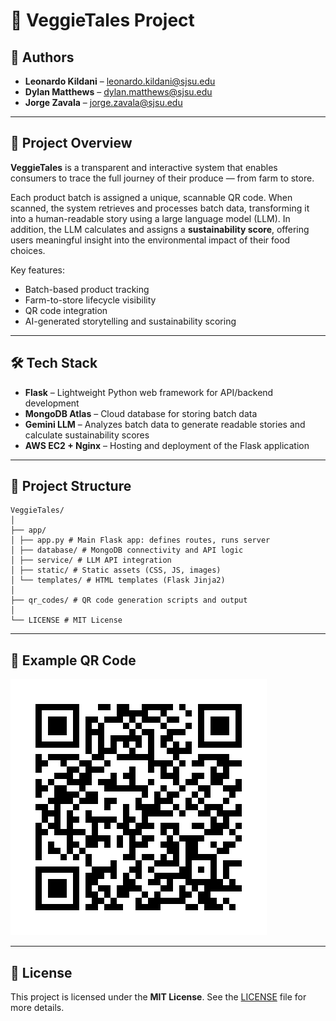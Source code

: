 # 🥦 VeggieTales Project

## 👥 Authors

- **Leonardo Kildani** – leonardo.kildani@sjsu.edu
- **Dylan Matthews** – dylan.matthews@sjsu.edu
- **Jorge Zavala** – jorge.zavala@sjsu.edu

---

## 📖 Project Overview

**VeggieTales** is a transparent and interactive system that enables consumers to trace the full journey of their produce — from farm to store.

Each product batch is assigned a unique, scannable QR code. When scanned, the system retrieves and processes batch data, transforming it into a human-readable story using a large language model (LLM). In addition, the LLM calculates and assigns a **sustainability score**, offering users meaningful insight into the environmental impact of their food choices.

Key features:

- Batch-based product tracking
- Farm-to-store lifecycle visibility
- QR code integration
- AI-generated storytelling and sustainability scoring

---

## 🛠 Tech Stack

- **Flask** – Lightweight Python web framework for API/backend development
- **MongoDB Atlas** – Cloud database for storing batch data
- **Gemini LLM** – Analyzes batch data to generate readable stories and calculate sustainability scores
- **AWS EC2 + Nginx** – Hosting and deployment of the Flask application

---

## 📁 Project Structure

```
VeggieTales/
│
├── app/
│ ├── app.py # Main Flask app: defines routes, runs server
│ ├── database/ # MongoDB connectivity and API logic
│ ├── service/ # LLM API integration
│ ├── static/ # Static assets (CSS, JS, images)
│ └── templates/ # HTML templates (Flask Jinja2)
│
├── qr_codes/ # QR code generation scripts and output
│
└── LICENSE # MIT License
```

---

## 🧪 Example QR Code

![QR Code](qr_codes/qr_codes_output/batch_67f096d6828f7d3c901cc7cc.png)

---

## 📄 License

This project is licensed under the **MIT License**. See the [LICENSE](./LICENSE) file for more details.
